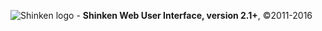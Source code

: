 ![Shinken logo](https://github.com/shinken-monitoring/mod-webui/blob/master/doc/logo_xxs.png) - **Shinken Web User Interface, version 2.1+**, ©2011-2016